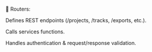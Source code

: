 🧩 Routers:

Defines REST endpoints (/projects, /tracks, /exports, etc.).

Calls services functions.

Handles authentication & request/response validation.